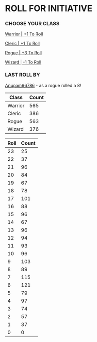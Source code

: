 # ROLL FOR INITIATIVE
### CHOOSE YOUR CLASS

[Warrior | +1 To Roll](https://github.com/benjaminsampica/benjaminsampica/issues/new?title=roll%7Cwarrior&body=Just+click+%27Submit+new+issue%27.)

[Cleric | +1 To Roll](https://github.com/benjaminsampica/benjaminsampica/issues/new?title=roll%7Ccleric&body=Just+click+%27Submit+new+issue%27.)

[Rogue | +3 To Roll](https://github.com/benjaminsampica/benjaminsampica/issues/new?title=roll%7Crogue&body=Just+click+%27Submit+new+issue%27.)

[Wizard | -1 To Roll](https://github.com/benjaminsampica/benjaminsampica/issues/new?title=roll%7Cwizard&body=Just+click+%27Submit+new+issue%27.)
### LAST ROLL BY
[Anupam96786](https://www.github.com/Anupam96786) - as a rogue rolled a 8!

|Class|Count|
|-|-|
|Warrior|565|
|Cleric|386|
|Rogue|563|
|Wizard|376|

|Roll|Count|
|-|-|
|23|25
|22|37
|21|96
|20|84
|19|67
|18|78
|17|101
|16|88
|15|96
|14|67
|13|96
|12|94
|11|93
|10|96
|9|103
|8|89
|7|115
|6|121
|5|79
|4|97
|3|74
|2|57
|1|37
|0|0
